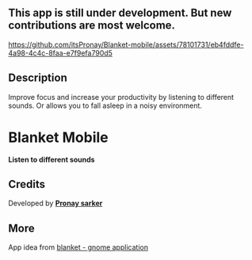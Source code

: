 
## This app is still under development. But new contributions are most welcome.

https://github.com/itsPronay/Blanket-mobile/assets/78101731/eb4fddfe-4a98-4c4c-8faa-e7f9efa790d5

## Description
Improve focus and increase your productivity by listening to different sounds. Or allows you to fall asleep in a noisy environment.

# Blanket Mobile
**Listen to different sounds** 


## Credits



Developed by **[Pronay sarker](https://github.com/itsPronay)**

## More
App idea from [blanket - gnome application](https://github.com/rafaelmardojai/blanket)
